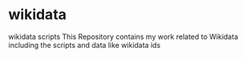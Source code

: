 # wikidata
wikidata scripts
This Repository contains my work related to Wikidata including the scripts and data like wikidata ids
